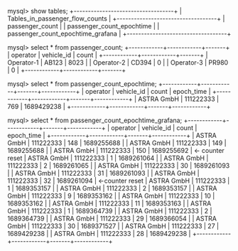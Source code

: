 mysql> show tables;
+-----------------------------------+
| Tables_in_passenger_flow_counts   |
+-----------------------------------+
| passenger_count                   |
| passenger_count_epochtime         |
| passenger_count_epochtime_grafana |
+-----------------------------------+

mysql> select * from passenger_count;
+------------+------------+-------+
| operator   | vehicle_id | count |
+------------+------------+-------+
| Operator-1 | AB123      |  8023 |
| Operator-2 | CD394      |     0 |
| Operator-3 | PR980      |     0 |
+------------+------------+-------+

mysql> select * from passenger_count_epochtime;
+------------+------------+-------+------------+
| operator   | vehicle_id | count | epoch_time |
+------------+------------+-------+------------+
| ASTRA GmbH | 111222333  |   769 | 1689429238 |
+------------+------------+-------+------------+

mysql> select * from passenger_count_epochtime_grafana;
+------------+------------+-------+------------+
| operator   | vehicle_id | count | epoch_time |
+------------+------------+-------+------------+
| ASTRA GmbH | 111222333  |   148 | 1689255688 |
| ASTRA GmbH | 111222333  |   149 | 1689255688 |
| ASTRA GmbH | 111222333  |   150 | 1689255692 | <- counter reset
| ASTRA GmbH | 111222333  |     1 | 1689261064 |
| ASTRA GmbH | 111222333  |     2 | 1689261065 |
| ASTRA GmbH | 111222333  |    30 | 1689261093 |
| ASTRA GmbH | 111222333  |    31 | 1689261093 |
| ASTRA GmbH | 111222333  |    32 | 1689261094 | <-counter reset
| ASTRA GmbH | 111222333  |     1 | 1689353157 |
| ASTRA GmbH | 111222333  |     2 | 1689353157 |
| ASTRA GmbH | 111222333  |     9 | 1689353162 |
| ASTRA GmbH | 111222333  |    10 | 1689353162 |
| ASTRA GmbH | 111222333  |    11 | 1689353163 |
| ASTRA GmbH | 111222333  |     1 | 1689364739 |
| ASTRA GmbH | 111222333  |     2 | 1689364739 |
| ASTRA GmbH | 111222333  |    29 | 1689366054 |
| ASTRA GmbH | 111222333  |    30 | 1689371527 |
| ASTRA GmbH | 111222333  |    27 | 1689429238 |
| ASTRA GmbH | 111222333  |    28 | 1689429238 |
+------------+------------+-------+------------+